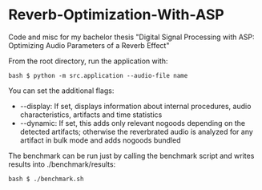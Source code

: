 # Reverb-Optimization-With-ASP
Code and misc for my bachelor thesis "Digital Signal Processing with ASP: Optimizing Audio Parameters of a Reverb Effect"


From the root directory, run the application with:
```
bash $ python -m src.application --audio-file name
```

You can set the additional flags:
* --display:
    If set, displays information about internal procedures, audio characteristics, artifacts and time statistics
* --dynamic:
    If set, this adds only relevant nogoods depending on the detected artifacts; otherwise the reverbrated audio is analyzed for any artifact in bulk mode and adds nogoods bundled

The benchmark can be run just by calling the benchmark script and writes results into ./benchmark/results:
```
bash $ ./benchmark.sh
```